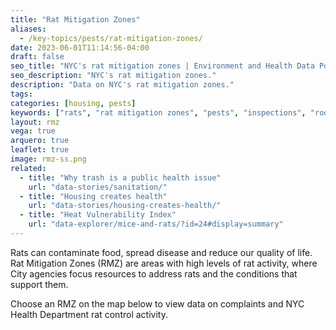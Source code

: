 ```yaml
---
title: "Rat Mitigation Zones"
aliases:
  - /key-topics/pests/rat-mitigation-zones/
date: 2023-06-01T11:14:56-04:00
draft: false
seo_title: "NYC's rat mitigation zones | Environment and Health Data Portal"
seo_description: "NYC's rat mitigation zones."
description: "Data on NYC's rat mitigation zones."
tags:
categories: [housing, pests]
keywords: ["rats", "rat mitigation zones", "pests", "inspections", "rodents"]
layout: rmz
vega: true
arquero: true
leaflet: true
image: rmz-ss.png
related:
  - title: "Why trash is a public health issue"
    url: "data-stories/sanitation/"
  - title: "Housing creates health"
    url: "data-stories/housing-creates-health/"
  - title: "Heat Vulnerability Index"
    url: "data-explorer/mice-and-rats/?id=24#display=summary"
---
```


Rats can contaminate food, spread disease and reduce our quality of life. Rat Mitigation Zones (RMZ) are areas with high levels of rat activity, where City agencies focus resources to address rats and the conditions that support them.

Choose an RMZ on the map below to view data on complaints and NYC Health Department rat control activity.
